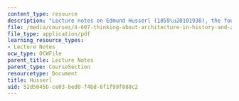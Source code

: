 ```yaml
---
content_type: resource
description: "Lecture notes on Edmund Husserl (1859\u20101938), the founder of phenomenology."
file: /media/courses/4-607-thinking-about-architecture-in-history-and-at-present-fall-2009/52d5045bce03bed0f4bd6f1f99f888c2_MIT4_607F09_lec10.pdf
file_type: application/pdf
learning_resource_types:
- Lecture Notes
ocw_type: OCWFile
parent_title: Lecture Notes
parent_type: CourseSection
resourcetype: Document
title: Husserl
uid: 52d5045b-ce03-bed0-f4bd-6f1f99f888c2
---
```

